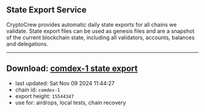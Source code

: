 ## State Export Service
CryptoCrew provides automatic daily state exports for all chains we validate. State export files can be used as genesis files and are a snapshot of the current blockchain state, including all validators, accounts, balances and delegations.

---
**Download: [comdex-1 state export](https://dl-eu2.ccvalidators.com/SERVICE/comdex/comdex-1_export_15544347.json)**
---

- last updated: Sat Nov 09 2024 11:44:27
- chain id: `comdex-1`
- export height: `15544347`
- use for: airdrops, local tests, chain recovery
